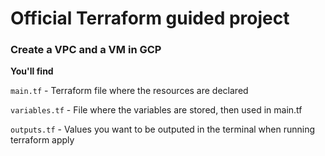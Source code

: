 # Official Terraform guided project

### Create a VPC and a VM in GCP

**You'll find**

`main.tf` - Terraform file where the resources are declared

`variables.tf` - File where the variables are stored, then used in main.tf

`outputs.tf` - Values you want to be outputed in the terminal when running terraform apply
